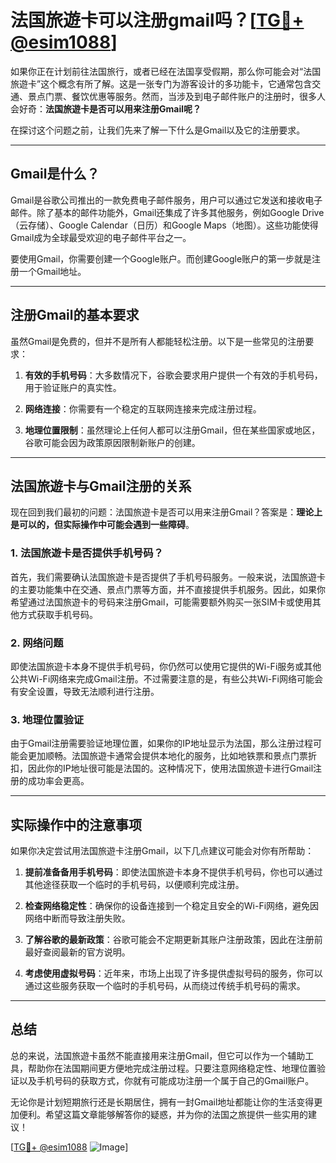 # 法国旅遊卡可以注册gmail吗？[[TG💪+ @esim1088](https://t.me/s/esim1088)]

如果你正在计划前往法国旅行，或者已经在法国享受假期，那么你可能会对“法国旅遊卡”这个概念有所了解。这是一张专门为游客设计的多功能卡，它通常包含交通、景点门票、餐饮优惠等服务。然而，当涉及到电子邮件账户的注册时，很多人会好奇：**法国旅遊卡是否可以用来注册Gmail呢？**

在探讨这个问题之前，让我们先来了解一下什么是Gmail以及它的注册要求。

---

## Gmail是什么？

Gmail是谷歌公司推出的一款免费电子邮件服务，用户可以通过它发送和接收电子邮件。除了基本的邮件功能外，Gmail还集成了许多其他服务，例如Google Drive（云存储）、Google Calendar（日历）和Google Maps（地图）。这些功能使得Gmail成为全球最受欢迎的电子邮件平台之一。

要使用Gmail，你需要创建一个Google账户。而创建Google账户的第一步就是注册一个Gmail地址。

---

## 注册Gmail的基本要求

虽然Gmail是免费的，但并不是所有人都能轻松注册。以下是一些常见的注册要求：

1. **有效的手机号码**：大多数情况下，谷歌会要求用户提供一个有效的手机号码，用于验证账户的真实性。
   
2. **网络连接**：你需要有一个稳定的互联网连接来完成注册过程。

3. **地理位置限制**：虽然理论上任何人都可以注册Gmail，但在某些国家或地区，谷歌可能会因为政策原因限制新账户的创建。

---

## 法国旅遊卡与Gmail注册的关系

现在回到我们最初的问题：法国旅遊卡是否可以用来注册Gmail？答案是：**理论上是可以的，但实际操作中可能会遇到一些障碍**。

### 1. 法国旅遊卡是否提供手机号码？

首先，我们需要确认法国旅遊卡是否提供了手机号码服务。一般来说，法国旅遊卡的主要功能集中在交通、景点门票等方面，并不直接提供手机服务。因此，如果你希望通过法国旅遊卡的号码来注册Gmail，可能需要额外购买一张SIM卡或使用其他方式获取手机号码。

### 2. 网络问题

即使法国旅遊卡本身不提供手机号码，你仍然可以使用它提供的Wi-Fi服务或其他公共Wi-Fi网络来完成Gmail注册。不过需要注意的是，有些公共Wi-Fi网络可能会有安全设置，导致无法顺利进行注册。

### 3. 地理位置验证

由于Gmail注册需要验证地理位置，如果你的IP地址显示为法国，那么注册过程可能会更加顺畅。法国旅遊卡通常会提供本地化的服务，比如地铁票和景点门票折扣，因此你的IP地址很可能是法国的。这种情况下，使用法国旅遊卡进行Gmail注册的成功率会更高。

---

## 实际操作中的注意事项

如果你决定尝试用法国旅遊卡注册Gmail，以下几点建议可能会对你有所帮助：

1. **提前准备备用手机号码**：即使法国旅遊卡本身不提供手机号码，你也可以通过其他途径获取一个临时的手机号码，以便顺利完成注册。

2. **检查网络稳定性**：确保你的设备连接到一个稳定且安全的Wi-Fi网络，避免因网络中断而导致注册失败。

3. **了解谷歌的最新政策**：谷歌可能会不定期更新其账户注册政策，因此在注册前最好查阅最新的官方说明。

4. **考虑使用虚拟号码**：近年来，市场上出现了许多提供虚拟号码的服务，你可以通过这些服务获取一个临时的手机号码，从而绕过传统手机号码的需求。

---

## 总结

总的来说，法国旅遊卡虽然不能直接用来注册Gmail，但它可以作为一个辅助工具，帮助你在法国期间更方便地完成注册过程。只要注意网络稳定性、地理位置验证以及手机号码的获取方式，你就有可能成功注册一个属于自己的Gmail账户。

无论你是计划短期旅行还是长期居住，拥有一封Gmail地址都能让你的生活变得更加便利。希望这篇文章能够解答你的疑惑，并为你的法国之旅提供一些实用的建议！

[[TG💪+ @esim1088](https://t.me/s/esim1088) ![Image](https://i.postimg.cc/4NQfJmqS/Snipaste-2025-05-13-00-14-12.png)]